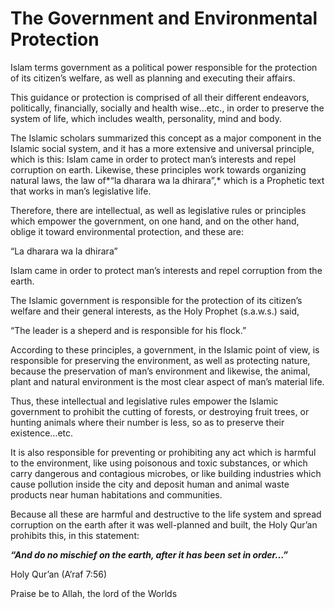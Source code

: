The Government and Environmental Protection
===========================================

Islam terms government as a political power responsible for the
protection of its citizen’s welfare, as well as planning and executing
their affairs.

This guidance or protection is comprised of all their different
endeavors, politically, financially, socially and health wise…etc., in
order to preserve the system of life, which includes wealth,
personality, mind and body.

The Islamic scholars summarized this concept as a major component in the
Islamic social system, and it has a more extensive and universal
principle, which is this: Islam came in order to protect man’s interests
and repel corruption on earth. Likewise, these principles work towards
organizing natural laws, the law of*“la dharara wa la dhirara”,* which
is a Prophetic text that works in man’s legislative life.

Therefore, there are intellectual, as well as legislative rules or
principles which empower the government, on one hand, and on the other
hand, oblige it toward environmental protection, and these are:

“La dharara wa la dhirara”

Islam came in order to protect man’s interests and repel corruption from
the earth.

The Islamic government is responsible for the protection of its
citizen’s welfare and their general interests, as the Holy Prophet
(s.a.w.s.) said,

“The leader is a sheperd and is responsible for his flock.”

According to these principles, a government, in the Islamic point of
view, is responsible for preserving the environment, as well as
protecting nature, because the preservation of man’s environment and
likewise, the animal, plant and natural environment is the most clear
aspect of man’s material life.

Thus, these intellectual and legislative rules empower the Islamic
government to prohibit the cutting of forests, or destroying fruit
trees, or hunting animals where their number is less, so as to preserve
their existence…etc.

It is also responsible for preventing or prohibiting any act which is
harmful to the environment, like using poisonous and toxic substances,
or which carry dangerous and contagious microbes, or like building
industries which cause pollution inside the city and deposit human and
animal waste products near human habitations and communities.

Because all these are harmful and destructive to the life system and
spread corruption on the earth after it was well-planned and built, the
Holy Qur’an prohibits this, in this statement:

***“And do no mischief on the earth, after it has been set in order…”***

Holy Qur’an (A’raf 7:56)

Praise be to Allah, the lord of the Worlds


